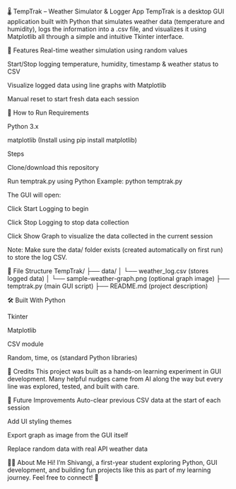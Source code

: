 🌡️ TempTrak – Weather Simulator & Logger App
TempTrak is a desktop GUI application built with Python that simulates weather data (temperature and humidity), logs the information into a .csv file, and visualizes it using Matplotlib all through a simple and intuitive Tkinter interface.

🔧 Features
Real-time weather simulation using random values

Start/Stop logging temperature, humidity, timestamp & weather status to CSV

Visualize logged data using line graphs with Matplotlib

Manual reset to start fresh data each session

🚀 How to Run
Requirements

Python 3.x

matplotlib (Install using pip install matplotlib)

Steps

Clone/download this repository

Run temptrak.py using Python
Example: python temptrak.py

The GUI will open:

Click Start Logging to begin

Click Stop Logging to stop data collection

Click Show Graph to visualize the data collected in the current session

Note: Make sure the data/ folder exists (created automatically on first run) to store the log CSV.

📁 File Structure
TempTrak/
├── data/
│ └── weather_log.csv (stores logged data)
│ └── sample-weather-graph.png (optional graph image)
├── temptrak.py (main GUI script)
├── README.md (project description)

🛠️ Built With
Python

Tkinter

Matplotlib

CSV module

Random, time, os (standard Python libraries)

💬 Credits
This project was built as a hands-on learning experiment in GUI development.
Many helpful nudges came from AI along the way but every line was explored, tested, and built with care.

📌 Future Improvements
Auto-clear previous CSV data at the start of each session

Add UI styling themes

Export graph as image from the GUI itself

Replace random data with real API weather data

🙋‍♀️ About Me
Hi! I’m Shivangi, a first-year student exploring Python, GUI development, and building fun projects like this as part of my learning journey. Feel free to connect! 💙
